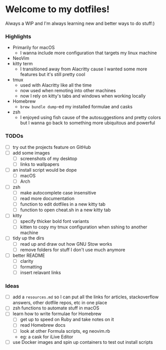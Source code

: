 # Welcome to my dotfiles!

Always a WIP and I'm always learning new and better ways to do stuff:)

### Highlights
- Primarily for macOS
	- I wanna include more configuration that targets my linux machine
- NeoVim
- kitty term
	- I transitioned away from Alacritty cause I wanted some more features but it's still pretty cool
- tmux
	- used with Alacritty like all the time
	- now used when remoting into other machines
	- now I rely on kitty's tabs and windows when working locally
- Homebrew
	- `brew bundle dump`-ed my installed formulae and casks
- zsh
	- I enjoyed using fish cause of the autosuggestions and pretty colors but I wanna go back to something more ubiquitous and powerful

### TODOs
- [ ] try out the projects feature on GitHub
- [ ] add some images
	- [ ] screenshots of my desktop
	- [ ] links to wallpapers
- [ ] an install script would be dope
	- [ ] macOS
	- [ ] Arch
- [ ] zsh
	- [ ] make autocomplete case insensitive
	- [ ] read more documentation
	- [ ] function to edit dotfiles in a new kitty tab
	- [ ] function to open cheat.sh in a new kitty tab
- [ ] kitty
	- [ ] specify thicker bold font variants
	- [ ] kitten to copy my tmux configuration when sshing to another machine
- [ ] tidy up the dirs
	- [ ] read up and draw out how GNU Stow works
	- [ ] remove folders for stuff I don't use much anymore
- [ ] better README
	- [ ] clarity
	- [ ] formatting
	- [ ] insert relavant links

### Ideas
- [ ] add a `resources.md` so I can put all the links for articles, stackoverflow answers, other dotfile repos, etc in one place
- [ ] zsh functions to automate stuff in macOS
- [ ] learn how to write formulae for Homebrew
	- [ ] get up to speed on Ruby and take notes on it
	- [ ] read Homebrew docs
	- [ ] look at other Formula scripts, eg neovim.rb
	- eg: a cask for iLive Editor
- [ ] use Docker images and spin up containers to test out install scripts 
